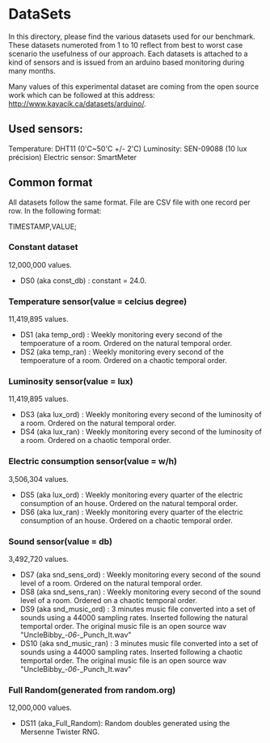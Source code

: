DataSets
===============

In this directory, please find the various datasets used for our benchmark. These datasets numeroted from 1 to 10 reflect from best to worst case scenario the usefulness of our approach. Each datasets is attached to a kind of sensors and is issued from an arduino based monitoring during many months.

Many values of this experimental dataset are coming from the open source work which can be followed at this address: http://www.kayacik.ca/datasets/arduino/.

## Used sensors:

Temperature: DHT11 (0'C~50'C +/- 2'C)
Luminosity: SEN-09088 (10 lux précision)
Electric sensor: SmartMeter

## Common format

All datasets follow the same format. File are CSV file with one record per row. In the following format:

TIMESTAMP,VALUE;

### Constant dataset
12,000,000 values.
- DS0 (aka const_db) : constant = 24.0.

### Temperature sensor(value = celcius degree)
11,419,895 values.
- DS1 (aka temp_ord) : Weekly monitoring every second of the tempoerature of a room. Ordered on the natural temporal order.
- DS2 (aka temp_ran) : Weekly monitoring every second of the tempoerature of a room. Ordered on a chaotic temporal order.

### Luminosity sensor(value = lux)
11,419,895 values.
- DS3 (aka lux_ord) : Weekly monitoring every second of the luminosity of a room. Ordered on the natural temporal order.
- DS4 (aka lux_ran) : Weekly monitoring every second of the luminosity of a room. Ordered on a chaotic temporal order.

### Electric consumption sensor(value = w/h)
3,506,304 values.
- DS5 (aka lux_ord) : Weekly monitoring every quarter of the electric consumption of an house. Ordered on the natural temporal order.
- DS6 (aka lux_ran) : Weekly monitoring every quarter of the electric consumption of an house. Ordered on a chaotic temporal order.

### Sound sensor(value = db)
3,492,720 values.
- DS7 (aka snd_sens_ord) : Weekly monitoring every second of the sound level of a room. Ordered on the natural temporal order.
- DS8 (aka snd_sens_ran) : Weekly monitoring every second of the sound level of a room. Ordered on a chaotic temporal order.
- DS9 (aka snd_music_ord) : 3 minutes music file converted into a set of sounds using a 44000 sampling rates. Inserted following the natural temportal order. The original music file is an open source wav "UncleBibby_-_06_-_Punch_It.wav"
- DS10 (aka snd_music_ran) : 3 minutes music file converted into a set of sounds using a 44000 sampling rates. Inserted following a chaotic temportal order. The original music file is an open source wav "UncleBibby_-_06_-_Punch_It.wav"

### Full Random(generated from random.org)
12,000,000 values.
- DS11 (aka_Full_Random): Random doubles generated using the Mersenne Twister RNG.
